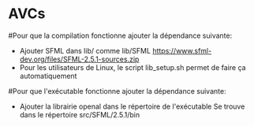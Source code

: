 # AVCs

#Pour que la compilation fonctionne ajouter la dépendance suivante:
- Ajouter SFML dans lib/ comme lib/SFML
	https://www.sfml-dev.org/files/SFML-2.5.1-sources.zip
- Pour les utilisateurs de Linux, le script lib_setup.sh permet de faire ça automatiquement

#Pour que l'exécutable fonctionne ajouter la dépendance suivante:
- Ajouter la librairie openal dans le répertoire de l'exécutable
	Se trouve dans le répertoire src/SFML/2.5.1/bin
